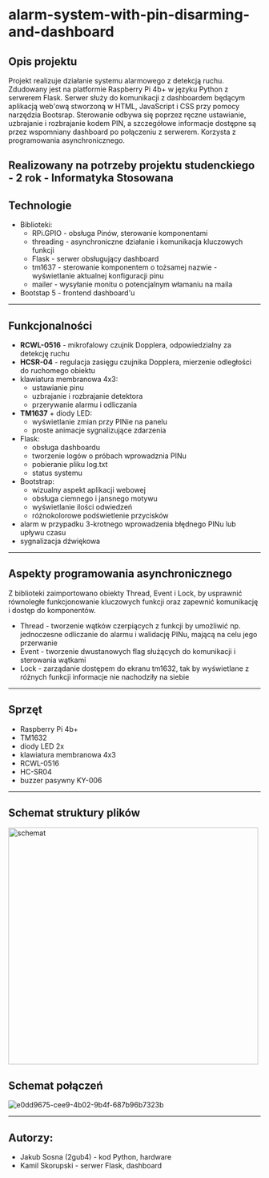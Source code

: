 # alarm-system-with-pin-disarming-and-dashboard

## Opis projektu
Projekt realizuje działanie systemu alarmowego z detekcją ruchu. Zdudowany jest na platformie Raspberry Pi 4b+ w języku Python z serwerem Flask. 
Serwer służy do komunikacji z dashboardem będącym aplikacją web'ową stworzoną w HTML, JavaScript i CSS przy pomocy narzędzia Bootsrap.
Sterowanie odbywa się poprzez ręczne ustawianie, uzbrajanie i rozbrajanie kodem PIN, a szczegółowe informacje dostępne są przez wspomniany dashboard po połączeniu z serwerem. Korzysta z programowania asynchronicznego.

Realizowany na potrzeby projektu studenckiego - 2 rok - Informatyka Stosowana
---

## Technologie
- Biblioteki:
  - RPi.GPIO - obsługa Pinów, sterowanie komponentami
  - threading - asynchroniczne działanie i komunikacja kluczowych funkcji
  - Flask - serwer obsługujący dashboard
  - tm1637 - sterowanie komponentem o tożsamej nazwie - wyświetlanie aktualnej konfiguracji pinu
  - mailer - wysyłanie monitu o potencjalnym włamaniu na maila
- Bootstap 5 - frontend dashboard'u

---

## Funkcjonalności
- **RCWL-0516** - mikrofalowy czujnik Dopplera, odpowiedzialny za detekcję ruchu
- **HCSR-04** - regulacja zasięgu czujnika Dopplera, mierzenie odległości do ruchomego obiektu
- klawiatura membranowa 4x3:
   - ustawianie pinu
   - uzbrajanie i rozbrajanie detektora
   - przerywanie alarmu i odliczania
- **TM1637** + diody LED:
   - wyświetlanie zmian przy PINie na panelu
   - proste animacje sygnalizujące zdarzenia
- Flask:
   - obsługa dashboardu
   - tworzenie logów o próbach wprowadznia PINu
   - pobieranie pliku log.txt
   - status systemu
- Bootstrap:
   - wizualny aspekt aplikacji webowej   
   - obsługa ciemnego i jansnego motywu
   - wyświetlanie ilości odwiedzeń
   - różnokolorowe podświetlenie przycisków
- alarm w przypadku 3-krotnego wprowadzenia błędnego PINu lub upływu czasu
- sygnalizacja dźwiękowa

---

## Aspekty programowania asynchronicznego
Z biblioteki zaimportowano obiekty Thread, Event i Lock, by usprawnić równoległe funkcjonowanie kluczowych funkcji oraz zapewnić komunikację i dostęp do komponentów.
- Thread - tworzenie wątków czerpiących z funkcji by umożliwić np. jednoczesne odliczanie do alarmu i walidację PINu, mającą na celu jego przerwanie
-  Event - tworzenie dwustanowych flag służących do komunikacji i sterowania wątkami
-  Lock - zarządanie dostępem do ekranu tm1632, tak by wyświetlane z różnych funkcji informacje nie nachodziły na siebie

---

## Sprzęt
- Raspberry Pi 4b+
- TM1632
- diody LED 2x
- klawiatura membranowa 4x3
- RCWL-0516
- HC-SR04
- buzzer pasywny KY-006

---

## Schemat struktury plików
<img width="499" height="472" alt="schemat" src="https://github.com/user-attachments/assets/390527c1-da0d-4bed-a294-3b7e889a981a" />

## Schemat połączeń

![e0dd9675-cee9-4b02-9b4f-687b96b7323b](https://github.com/user-attachments/assets/5d30b374-6c1a-40c8-960a-a7334515ed83)

---

## Autorzy:
- Jakub Sosna (2gub4) - kod Python, hardware
- Kamil Skorupski - serwer Flask, dashboard

  
